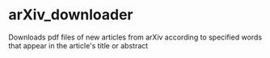 # arXiv_downloader
Downloads pdf files of new articles from arXiv according to specified words that appear in the article's title or abstract

